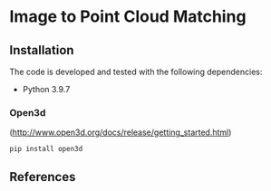 # Image to Point Cloud Matching

## Installation 

The code is developed and tested with the following dependencies:

* Python 3.9.7

### Open3d

(http://www.open3d.org/docs/release/getting_started.html)

`pip install open3d`

## References



